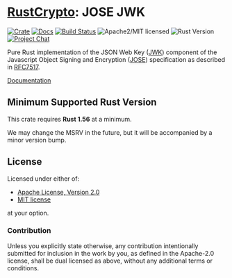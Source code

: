 # [RustCrypto]: JOSE JWK

[![Crate][crate-image]][crate-link]
[![Docs][docs-image]][docs-link]
[![Build Status][build-image]][build-link]
![Apache2/MIT licensed][license-image]
![Rust Version][rustc-image]
[![Project Chat][chat-image]][chat-link]

Pure Rust implementation of the JSON Web Key ([JWK]) component of the
Javascript Object Signing and Encryption ([JOSE]) specification as described
in [RFC7517].

[Documentation][docs-link]

## Minimum Supported Rust Version

This crate requires **Rust 1.56** at a minimum.

We may change the MSRV in the future, but it will be accompanied by a minor
version bump.

## License

Licensed under either of:

* [Apache License, Version 2.0](http://www.apache.org/licenses/LICENSE-2.0)
* [MIT license](http://opensource.org/licenses/MIT)

at your option.

### Contribution

Unless you explicitly state otherwise, any contribution intentionally submitted
for inclusion in the work by you, as defined in the Apache-2.0 license, shall be
dual licensed as above, without any additional terms or conditions.

[//]: # (badges)

[crate-image]: https://buildstats.info/crate/jose-jwk
[crate-link]: https://crates.io/crates/jose-jwk
[docs-image]: https://docs.rs/jose-jwk/badge.svg
[docs-link]: https://docs.rs/jose-jwk/
[license-image]: https://img.shields.io/badge/license-Apache2.0/MIT-blue.svg
[rustc-image]: https://img.shields.io/badge/rustc-1.56+-blue.svg
[chat-image]: https://img.shields.io/badge/zulip-join_chat-blue.svg
[chat-link]: https://rustcrypto.zulipchat.com/#narrow/stream/300570-formats
[build-image]: https://github.com/RustCrypto/JOSE/actions/workflows/jose-jwk.yml/badge.svg
[build-link]: https://github.com/RustCrypto/JOSE/actions/workflows/jose-jwk.yml

[//]: # (links)

[RustCrypto]: https://github.com/RustCrypto/
[JWK]: https://jose.readthedocs.io/en/latest/#jwk
[JOSE]: https://jose.readthedocs.io/
[RFC7517]: https://www.rfc-editor.org/rfc/rfc7517
